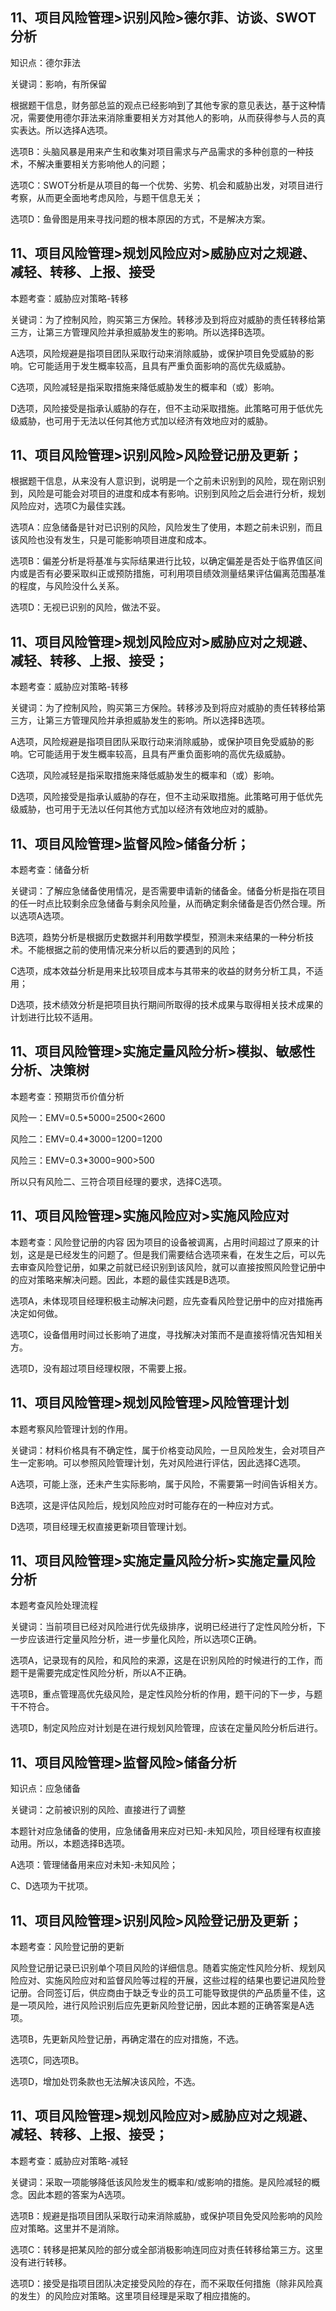 ## 11、项目风险管理>识别风险>德尔菲、访谈、SWOT分析

知识点：德尔菲法

关键词：影响，有所保留

根据题干信息，财务部总监的观点已经影响到了其他专家的意见表达，基于这种情况，需要使用德尔菲法来消除重要相关方对其他人的影响，从而获得参与人员的真实表达。所以选择A选项。

选项B：头脑风暴是用来产生和收集对项目需求与产品需求的多种创意的一种技术，不解决重要相关方影响他人的问题；

选项C：SWOT分析是从项目的每一个优势、劣势、机会和威胁出发，对项目进行考察，从而更全面地考虑风险，与题干信息无关；

选项D：鱼骨图是用来寻找问题的根本原因的方式，不是解决方案。

## 11、项目风险管理>规划风险应对>威胁应对之规避、减轻、转移、上报、接受

本题考查：威胁应对策略-转移

关键词：为了控制风险，购买第三方保险。转移涉及到将应对威胁的责任转移给第三方，让第三方管理风险并承担威胁发生的影响。所以选择B选项。

A选项，风险规避是指项目团队采取行动来消除威胁，或保护项目免受威胁的影响。它可能适用于发生概率较高，且具有严重负面影响的高优先级威胁。

C选项，风险减轻是指采取措施来降低威胁发生的概率和（或）影响。

D选项，风险接受是指承认威胁的存在，但不主动采取措施。此策略可用于低优先级威胁，也可用于无法以任何其他方式加以经济有效地应对的威胁。

## 11、项目风险管理>识别风险>风险登记册及更新；

根据题干信息，从来没有人意识到，说明是一个之前未识别到的风险，现在刚识别到，风险是可能会对项目的进度和成本有影响。识别到风险之后会进行分析，规划风险应对，选项C为最佳实践。

选项A：应急储备是针对已识别的风险，风险发生了使用，本题之前未识别，而且该风险也没有发生，只是可能影响项目进度和成本。

选项B：偏差分析是将基准与实际结果进行比较，以确定偏差是否处于临界值区间内或是否有必要采取纠正或预防措施，可利用项目绩效测量结果评估偏离范围基准的程度，与风险没什么关系。

选项D：无视已识别的风险，做法不妥。


## 11、项目风险管理>规划风险应对>威胁应对之规避、减轻、转移、上报、接受；

本题考查：威胁应对策略-转移

关键词：为了控制风险，购买第三方保险。转移涉及到将应对威胁的责任转移给第三方，让第三方管理风险并承担威胁发生的影响。所以选择B选项。

A选项，风险规避是指项目团队采取行动来消除威胁，或保护项目免受威胁的影响。它可能适用于发生概率较高，且具有严重负面影响的高优先级威胁。

C选项，风险减轻是指采取措施来降低威胁发生的概率和（或）影响。

D选项，风险接受是指承认威胁的存在，但不主动采取措施。此策略可用于低优先级威胁，也可用于无法以任何其他方式加以经济有效地应对的威胁。

## 11、项目风险管理>监督风险>储备分析；

本题考查：储备分析

关键词：了解应急储备使用情况，是否需要申请新的储备金。储备分析是指在项目的任一时点比较剩余应急储备与剩余风险量，从而确定剩余储备是否仍然合理。所以选项A选项。

B选项，趋势分析是根据历史数据并利用数学模型，预测未来结果的一种分析技术。不能根据之前的使用情况来分析以后的要遇到的风险；

C选项，成本效益分析是用来比较项目成本与其带来的收益的财务分析工具，不适用；

D选项，技术绩效分析是把项目执行期间所取得的技术成果与取得相关技术成果的计划进行比较不适用。

## 11、项目风险管理>实施定量风险分析>模拟、敏感性分析、决策树

本题考查：预期货币价值分析

风险一：EMV=0.5*5000=2500<2600

风险二：EMV=0.4*3000=1200=1200

风险三：EMV=0.3*3000=900>500

所以只有风险二、三符合项目经理的要求，选择C选项。

## 11、项目风险管理>实施风险应对>实施风险应对

本题考查：风险登记册的内容 因为项目的设备被调离，占用时间超过了原来的计划，这是是已经发生的问题了。但是我们需要结合选项来看，在发生之后，可以先去审查风险登记册，如果之前就已经识别到该风险，就可以直接按照风险登记册中的应对策略来解决问题。因此，本题的最佳实践是B选项。 

选项A，未体现项目经理积极主动解决问题，应先查看风险登记册中的应对措施再决定如何做。

选项C，设备借用时间过长影响了进度，寻找解决对策而不是直接将情况告知相关方。
 
选项D，没有超过项目经理权限，不需要上报。

## 11、项目风险管理>规划风险管理>风险管理计划

本题考察风险管理计划的作用。

关键词：材料价格具有不确定性，属于价格变动风险，一旦风险发生，会对项目产生一定影响。可以参照风险管理计划，先对风险进行评估，因此选择C选项。

A选项，可能上涨，还未产生实际影响，属于风险，不需要第一时间告诉相关方。

B选项，这是评估风险后，规划风险应对时可能存在的一种应对方式。

D选项，项目经理无权直接更新项目管理计划。

## 11、项目风险管理>实施定量风险分析>实施定量风险分析

本题考查风险处理流程

关键词：当前项目已经对风险进行优先级排序，说明已经进行了定性风险分析，下一步应该进行定量风险分析，进一步量化风险，所以选项C正确。

选项A，记录现有的风险，和风险的来源，这是在识别风险的时候进行的工作，而题干是需要完成定性风险分析，所以A不正确。

选项B，重点管理高优先级风险，是定性风险分析的作用，题干问的下一步，与题干不符合。

选项D，制定风险应对计划是在进行规划风险管理，应该在定量风险分析后进行。

## 11、项目风险管理>监督风险>储备分析

知识点：应急储备

关键词：之前被识别的风险、直接进行了调整

本题针对应急储备的使用，应急储备用来应对已知-未知风险，项目经理有权直接动用。所以，本题选择B选项。

A选项：管理储备用来应对未知-未知风险；

C、D选项为干扰项。

## 11、项目风险管理>识别风险>风险登记册及更新；

本题考查：风险登记册的更新

风险登记册记录已识别单个项目风险的详细信息。随着实施定性风险分析、规划风险应对、实施风险应对和监督风险等过程的开展，这些过程的结果也要记进风险登记册。合同签订后，供应商由于缺乏专业的员工可能导致提供的产品质量不佳，这是一项风险，进行风险识别后应先更新风险登记册，因此本题的正确答案是A选项。

选项B，先更新风险登记册，再确定潜在的应对措施，不选。

选项C，同选项B。

选项D，增加处罚条款也无法解决该风险，不选。

## 11、项目风险管理>规划风险应对>威胁应对之规避、减轻、转移、上报、接受；

本题考查：威胁应对策略-减轻

关键词：采取一项能够降低该风险发生的概率和/或影响的措施。是风险减轻的概念。因此本题的答案为A选项。

选项B：规避是指项目团队采取行动来消除威胁，或保护项目免受风险影响的风险应对策略。这里并不是消除。

选项C：转移是把某风险的部分或全部消极影响连同应对责任转移给第三方。这里没有进行转移。

选项D：接受是指项目团队决定接受风险的存在，而不采取任何措施（除非风险真的发生）的风险应对策略。这里项目经理是采取了相应措施的。




















